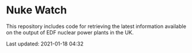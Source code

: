 # Nuke Watch

This repository includes code for retrieving the latest information available on the output of EDF nuclear power plants in the UK.

Last updated: 2021-01-18 04:32